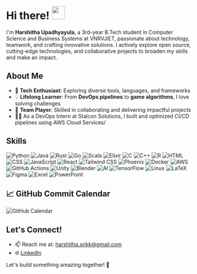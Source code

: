 # Hi there! <img src="https://github.com/TheDudeThatCode/TheDudeThatCode/blob/master/Assets/Hi.gif" width="35" />

I'm **Harshitha Upadhyayula**, a 3rd-year B.Tech student in Computer Science and Business Systems at VNRVJIET, passionate about technology, teamwork, and crafting innovative solutions. I actively explore open source, cutting-edge technologies, and collaborative projects to broaden my skills and make an impact.



## About Me  
- 🚀 **Tech Enthusiast**: Exploring diverse tools, languages, and frameworks  
- 💡 **Lifelong Learner**: From **DevOps pipelines** to **game algorithms**, I love solving challenges  
- 🤝 **Team Player**: Skilled in collaborating and delivering impactful projects  
- 🧑‍💻 As a DevOps Intern at Stalcon Solutions, I built and optimized CI/CD pipelines using AWS Cloud Services/

## Skills  

![Python](https://img.shields.io/badge/Python-3776AB?style=for-the-badge&logo=python&logoColor=white)
![Java](https://img.shields.io/badge/Java-007396?style=for-the-badge&logo=java&logoColor=white)
![Rust](https://img.shields.io/badge/Rust-000000?style=for-the-badge&logo=rust&logoColor=white)
![Go](https://img.shields.io/badge/Go-00ADD8?style=for-the-badge&logo=go&logoColor=white)
![Scala](https://img.shields.io/badge/Scala-DC322F?style=for-the-badge&logo=scala&logoColor=white)
![Elixir](https://img.shields.io/badge/Elixir-4B275F?style=for-the-badge&logo=elixir&logoColor=white)
![C](https://img.shields.io/badge/C-A8B9CC?style=for-the-badge&logo=c&logoColor=black)
![C++](https://img.shields.io/badge/C++-00599C?style=for-the-badge&logo=c%2B%2B&logoColor=white)
![R](https://img.shields.io/badge/R-276DC3?style=for-the-badge&logo=r&logoColor=white) 
![HTML](https://img.shields.io/badge/HTML-E34F26?style=for-the-badge&logo=html5&logoColor=white)
![CSS](https://img.shields.io/badge/CSS-1572B6?style=for-the-badge&logo=css3&logoColor=white)
![JavaScript](https://img.shields.io/badge/JavaScript-F7DF1E?style=for-the-badge&logo=javascript&logoColor=black)
![React](https://img.shields.io/badge/React-61DAFB?style=for-the-badge&logo=react&logoColor=black)
![Tailwind CSS](https://img.shields.io/badge/Tailwind_CSS-38B2AC?style=for-the-badge&logo=tailwind-css&logoColor=white)
![Phoenix](https://img.shields.io/badge/Phoenix-FF6600?style=for-the-badge&logo=phoenix-framework&logoColor=white)
![Docker](https://img.shields.io/badge/Docker-2496ED?style=for-the-badge&logo=docker&logoColor=white)
![AWS](https://img.shields.io/badge/AWS-232F3E?style=for-the-badge&logo=amazon-aws&logoColor=white)
![GitHub Actions](https://img.shields.io/badge/GitHub_Actions-2088FF?style=for-the-badge&logo=github-actions&logoColor=white)
![Unity](https://img.shields.io/badge/Unity-000000?style=for-the-badge&logo=unity&logoColor=white)
![Blender](https://img.shields.io/badge/Blender-F5792A?style=for-the-badge&logo=blender&logoColor=white)
![AI](https://img.shields.io/badge/AI-FC7303?style=for-the-badge&logo=openai&logoColor=white)
![TensorFlow](https://img.shields.io/badge/TensorFlow-FF6F00?style=for-the-badge&logo=tensorflow&logoColor=white)
![Linux](https://img.shields.io/badge/Linux-FCC624?style=for-the-badge&logo=linux&logoColor=black)
![LaTeX](https://img.shields.io/badge/LaTeX-008080?style=for-the-badge&logo=latex&logoColor=white)
![Figma](https://img.shields.io/badge/Figma-F24E1E?style=for-the-badge&logo=figma&logoColor=white)
![Excel](https://img.shields.io/badge/Excel-217346?style=for-the-badge&logo=microsoft-excel&logoColor=white)
![PowerPoint](https://img.shields.io/badge/PowerPoint-B7472A?style=for-the-badge&logo=microsoft-powerpoint&logoColor=white)  


## 📈 GitHub Commit Calendar  
![GitHub Calendar](https://ghchart.rshah.org/U-Harshitha)  


## Let's Connect!  
- 📫 Reach me at: [harshitha.srikk@gmail.com](mailto:harshitha.srikk@gmail.com)  
- 🌐 [LinkedIn](https://www.linkedin.com/in/harshitha-upadhyayula-386b04242/)  

Let's build something amazing together! 🚀
